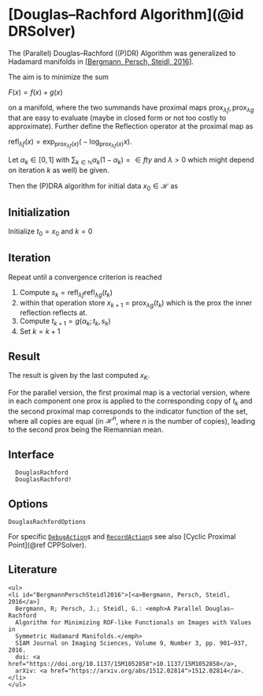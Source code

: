 # [Douglas–Rachford Algorithm](@id DRSolver)

The (Parallel) Douglas–Rachford ((P)DR) Algorithm was generalized to Hadamard
manifolds in [[Bergmann, Persch, Steidl, 2016](#BergmannPerschSteidl2016)].

The aim is to minimize the sum

$F(x) = f(x) + g(x)$

on a manifold, where the two summands have proximal maps
$\operatorname{prox}_{\lambda f}, \operatorname{prox}_{\lambda g}$ that are easy
to evaluate (maybe in closed form or not too costly to approximate).
Further define the Reflection operator at the proximal map as

$\operatorname{refl}_{\lambda f}(x) = \exp_{\operatorname{prox}_{\lambda f}(x)} \bigl( -\log_{\operatorname{prox}_{\lambda f}(x)} x \bigr)$.

Let $\alpha_k ∈  [0,1]$ with $\sum_{k ∈ \mathbb N} \alpha_k(1-\alpha_k) =  ∈ fty$
and $\lambda > 0$ which might depend on iteration $k$ as well) be given.

Then the (P)DRA algorithm for initial data $x_0 ∈ \mathcal H$ as

## Initialization

Initialize $t_0 = x_0$ and $k=0$

## Iteration

Repeat  until a convergence criterion is reached

1. Compute $s_k = \operatorname{refl}_{\lambda f}\operatorname{refl}_{\lambda g}(t_k)$
2. within that operation store $x_{k+1} = \operatorname{prox}_{\lambda g}(t_k)$ which is the prox the inner reflection reflects at.
3. Compute $t_{k+1} = g(\alpha_k; t_k, s_k)$
4. Set $k = k+1$

## Result

The result is given by the last computed $x_K$.

For the parallel version, the first proximal map is a vectorial version, where
in each component one prox is applied to the corresponding copy of $t_k$ and
the second proximal map corresponds to the indicator function of the set,
where all copies are equal (in $\mathcal H^n$, where $n$ is the number of copies),
leading to the second prox being the Riemannian mean.

## Interface

```@docs
  DouglasRachford
  DouglasRachford!
```

## Options

```@docs
DouglasRachfordOptions
```

For specific [`DebugAction`](@ref)s and [`RecordAction`](@ref)s see also
[Cyclic Proximal Point](@ref CPPSolver).

## Literature

```@raw html
<ul>
<li id="BergmannPerschSteidl2016">[<a>Bergmann, Persch, Steidl, 2016</a>]
  Bergmann, R; Persch, J.; Steidl, G.: <emph>A Parallel Douglas–Rachford
  Algorithm for Minimizing ROF-like Functionals on Images with Values in
  Symmetric Hadamard Manifolds.</emph>
  SIAM Journal on Imaging Sciences, Volume 9, Number 3, pp. 901–937, 2016.
  doi: <a href="https://doi.org/10.1137/15M1052858">10.1137/15M1052858</a>,
  arXiv: <a href="https://arxiv.org/abs/1512.02814">1512.02814</a>.
</li>
</ul>
```
